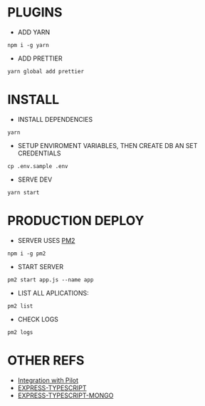 # PLUGINS

-   ADD YARN

```
npm i -g yarn
```

-   ADD PRETTIER

```
yarn global add prettier
```

# INSTALL

-   INSTALL DEPENDENCIES

```
yarn
```

-   SETUP ENVIROMENT VARIABLES, THEN CREATE DB AN SET CREDENTIALS

```
cp .env.sample .env
```

-   SERVE DEV

```
yarn start
```

# PRODUCTION DEPLOY

-   SERVER USES [PM2](https://www.npmjs.com/package/pm2)

```
npm i -g pm2
```

-   START SERVER

```
pm2 start app.js --name app
```

-   LIST ALL APLICATIONS:

```
pm2 list
```

-   CHECK LOGS

```
pm2 logs
```

# OTHER REFS

-   [Integration with Pilot](https://www.pilotsolution.net/integraciones_api.php)
-   [EXPRESS-TYPESCRIPT](https://developer.okta.com/blog/2018/11/15/node-express-typescript)
-   [EXPRESS-TYPESCRIPT-MONGO](https://itnext.io/building-restful-web-apis-with-node-js-express-mongodb-and-typescript-part-1-2-195bdaf129cf)
